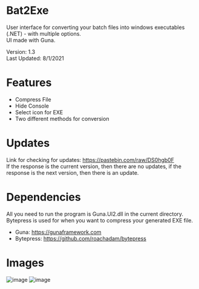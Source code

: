 # Bat2Exe
User interface for converting your batch files into windows executables (.NET) - with multiple options.                                                                          
UI made with Guna.                                                                                                                                  

Version: 1.3                                                                                                                                                    
Last Updated: 8/1/2021

# Features
+ Compress File
+ Hide Console
+ Select icon for EXE
+ Two different methods for conversion

# Updates
Link for checking for updates: https://pastebin.com/raw/DS0hgb0F                                                                                               
If the response is the current version, then there are no updates, if the response is the next version, then there is an update.

# Dependencies
All you need to run the program is Guna.UI2.dll in the current directory.                                                                                     
Bytepress is used for when you want to compress your generated EXE file.
+ Guna: https://gunaframework.com                                                               
+ Bytepress: https://github.com/roachadam/bytepress

# Images
![image](https://user-images.githubusercontent.com/75084509/126585025-52e03a42-a4ea-4cc5-a206-7f12faddfda4.png)
![image](https://user-images.githubusercontent.com/75084509/125828959-2339436b-99ab-43c4-91a0-0d629b1a74b5.png)
